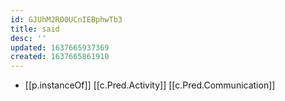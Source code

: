 ```yaml
---
id: GJUhM2R00UCnIEBphwTb3
title: said
desc: ''
updated: 1637665937369
created: 1637665861910
---
```



- [[p.instanceOf]] [[c.Pred.Activity]] [[c.Pred.Communication]]
